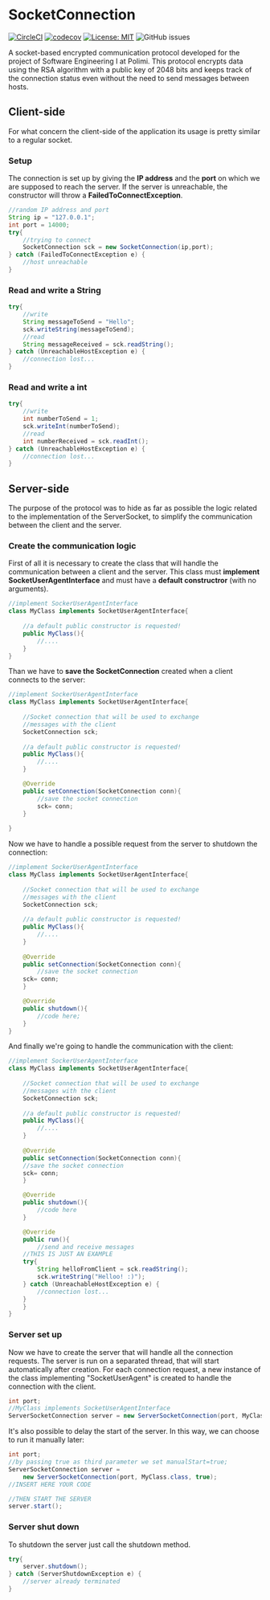 # SocketConnection

[![CircleCI](https://circleci.com/gh/AndreaCostanzo1/SocketConnection/tree/master.svg?style=svg&circle-token=bcbb2f5301abb436270cf5b9c8b19b88bb4f13ea)](https://circleci.com/gh/AndreaCostanzo1/SocketConnection/tree/master)
[![codecov](https://codecov.io/gh/AndreaCostanzo1/SocketConnection/branch/master/graph/badge.svg?token=VpTqBJobEH)](https://codecov.io/gh/AndreaCostanzo1/SocketConnection)
[![License: MIT](https://img.shields.io/badge/License-MIT-green.svg)](https://opensource.org/licenses/MIT)
![GitHub issues](https://img.shields.io/github/issues/AndreaCostanzo1/SocketConnection)


A socket-based encrypted communication protocol developed for the project of Software Engineering I at Polimi.
This protocol encrypts data using the RSA algorithm with a public key of 2048 bits and keeps track of the connection status even without the need to send messages between hosts.

## Client-side
For what concern the client-side of the application its usage is pretty similar to a regular socket.
### Setup
The connection is set up by giving the **IP address** and the  **port** on which we are supposed to reach the server. If the server is unreachable, the constructor will throw a **FailedToConnectException**.
```java
//random IP address and port
String ip = "127.0.0.1";
int port = 14000;
try{
    //trying to connect
    SocketConnection sck = new SocketConnection(ip,port);
} catch (FailedToConnectException e) {
    //host unreachable
}
```

### Read and write a String
```java
try{
    //write
    String messageToSend = "Hello";
    sck.writeString(messageToSend);
    //read
    String messageReceived = sck.readString();
} catch (UnreachableHostException e) {
    //connection lost...
}
```
### Read and write a int
```java
try{
    //write
    int numberToSend = 1;  
    sck.writeInt(numberToSend);
    //read
    int numberReceived = sck.readInt();
} catch (UnreachableHostException e) {
    //connection lost...
}
```

## Server-side
The purpose of the protocol was to hide as far as possible the logic related to the implementation of the ServerSocket, to simplify the communication between the client and the server.

### Create the communication logic
First of all it is necessary to create the class that will handle the communication between a client and the server. This class must **implement SocketUserAgentInterface** and must have a **default constructror** (with no arguments).
```java
//implement SockerUserAgentInterface
class MyClass implements SocketUserAgentInterface{
    
    //a default public constructor is requested!
    public MyClass(){
        //....
    }
}
```

Than we have to **save the SocketConnection** created when a client connects to the server:

```java
//implement SockerUserAgentInterface
class MyClass implements SocketUserAgentInterface{
	
    //Socket connection that will be used to exchange
    //messages with the client
    SocketConnection sck;
	
    //a default public constructor is requested!
    public MyClass(){  
        //....
    }

    @Override
    public setConnection(SocketConnection conn){ 
        //save the socket connection
        sck= conn;
    }
	
}
```

Now we have to handle a possible request from the server to shutdown the connection:
```java
//implement SockerUserAgentInterface
class MyClass implements SocketUserAgentInterface{
	
    //Socket connection that will be used to exchange
    //messages with the client
    SocketConnection sck;
    
    //a default public constructor is requested!
    public MyClass(){
        //....
    }
    
    @Override
    public setConnection(SocketConnection conn){
        //save the socket connection
	sck= conn; 
    }

    @Override
    public shutdown(){
        //code here;
    }	
}
```

And finally we're going to handle the communication with the client:

```java
//implement SockerUserAgentInterface
class MyClass implements SocketUserAgentInterface{
	
    //Socket connection that will be used to exchange
    //messages with the client
    SocketConnection sck;
	
    //a default public constructor is requested!
    public MyClass(){
	    //....
    }
    
    @Override
    public setConnection(SocketConnection conn){
	//save the socket connection
	sck= conn; 
    }

    @Override
    public shutdown(){
        //code here
    }

    @Override
    public run(){
        //send and receive messages
	//THIS IS JUST AN EXAMPLE
	try{
	    String helloFromClient = sck.readString();
	    sck.writeString("Helloo! :)"); 
	} catch (UnreachableHostException e) {
	    //connection lost...
	} 
    }	    
}
```

### Server set up
Now we have to create the server that will handle all the connection requests. The server is run on a separated thread, that will start automatically after creation. For each connection request, a new instance of the class implementing "SocketUserAgent" is created to handle the connection with the client.

```java
int port;
//MyClass implements SocketUserAgentInterface
ServerSocketConnection server = new ServerSocketConnection(port, MyClass.class);
```

It's also possible to delay the start of the server. In this way, we can choose to run it manually later:
```java
int port;
//by passing true as third parameter we set manualStart=true;
ServerSocketConnection server = 
    new ServerSocketConnection(port, MyClass.class, true);
//INSERT HERE YOUR CODE

//THEN START THE SERVER
server.start();
```

### Server shut down
To shutdown the server just call the shutdown method.
```java
try{
    server.shutdown();
} catch (ServerShutdownException e) {
    //server already terminated
}
```
